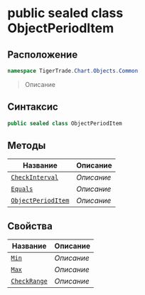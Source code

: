 
# public sealed class ObjectPeriodItem
## Расположение
```csharp
namespace TigerTrade.Chart.Objects.Common
```



> Описание

## Синтаксис
```csharp
public sealed class ObjectPeriodItem
```


## Методы
| Название | Описание |
| --- | --- |
| [`CheckInterval`](./ObjectPeriodItem.cs/Методы/CheckInterval.md) | *Описание* |
| [`Equals`](./ObjectPeriodItem.cs/Методы/Equals.md) | *Описание* |
| [`ObjectPeriodItem`](./ObjectPeriodItem.cs/Методы/ObjectPeriodItem.md) | *Описание* |

## Свойства
| Название | Описание |
| --- | --- |
| [`Min`](./ObjectPeriodItem.cs/Свойства/Min.md) | *Описание* |
| [`Max`](./ObjectPeriodItem.cs/Свойства/Max.md) | *Описание* |
| [`CheckRange`](./ObjectPeriodItem.cs/Свойства/CheckRange.md) | *Описание* |



